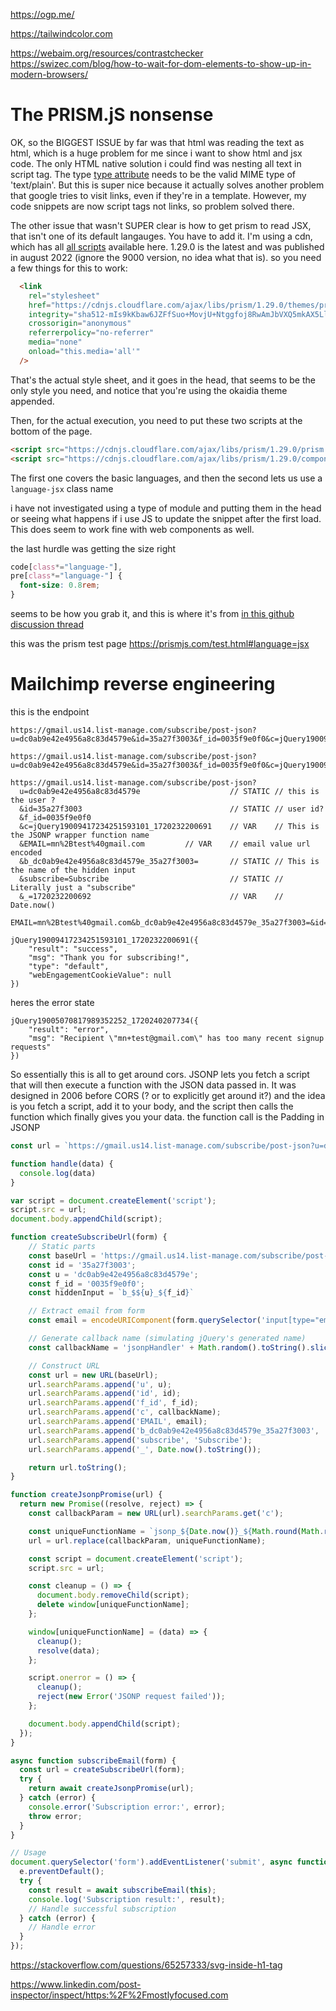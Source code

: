 https://ogp.me/

https://tailwindcolor.com

https://webaim.org/resources/contrastchecker
https://swizec.com/blog/how-to-wait-for-dom-elements-to-show-up-in-modern-browsers/

# The PRISM.jS nonsense
OK, so the BIGGEST ISSUE by far was that html was reading the text as html, which is a huge problem for me since i want to show html and jsx code. The only HTML native solution i could find was nesting all text in script tag. The type [type attribute](https://developer.mozilla.org/en-US/docs/Web/HTML/Element/script/type#any_other_value) needs to be the valid MIME type of 'text/plain'. But this is super nice because it actually solves another problem that google tries to visit links, even if they're in a template. However, my code snippets are now script tags not links, so problem solved there.

The other issue that wasn't SUPER clear is how to get prism to read JSX, that isn't one of its default langauges. You have to add it. I'm using a cdn, which has all [all scripts](https://cdnjs.com/libraries/prism/1.29.0) available here. 1.29.0 is the latest and was published in august 2022 (ignore the 9000 version, no idea what that is). so you need a few things for this to work:

```html
  <link
    rel="stylesheet"
    href="https://cdnjs.cloudflare.com/ajax/libs/prism/1.29.0/themes/prism-okaidia.min.css"
    integrity="sha512-mIs9kKbaw6JZFfSuo+MovjU+Ntggfoj8RwAmJbVXQ5mkAX5LlgETQEweFPI18humSPHymTb5iikEOKWF7I8ncQ=="
    crossorigin="anonymous"
    referrerpolicy="no-referrer"
    media="none"
    onload="this.media='all'"
  />
```
That's the actual style sheet, and it goes in the head, that seems to be the only style you need, and notice that you're using the okaidia theme appended.

Then, for the actual execution, you need to put these two scripts at the bottom of the page.
```html
<script src="https://cdnjs.cloudflare.com/ajax/libs/prism/1.29.0/prism.min.js" integrity="sha512-7Z9J3l1+EYfeaPKcGXu3MS/7T+w19WtKQY/n+xzmw4hZhJ9tyYmcUS+4QqAlzhicE5LAfMQSF3iFTK9bQdTxXg==" crossorigin="anonymous" referrerpolicy="no-referrer"></script>
<script src="https://cdnjs.cloudflare.com/ajax/libs/prism/1.29.0/components/prism-jsx.min.js" integrity="sha512-m3JYEI6gx5fh9jF10FjGoMzVKcV2N6nchcDcqPCdI1L3R2WQV7br2XVNR8iTLb2daOMRl3zldbcfT40xU2ntVw==" crossorigin="anonymous" referrerpolicy="no-referrer"></script>
```
The first one covers the basic languages, and then the second lets us use a `language-jsx` class name

i have not investigated using a type of module and putting them in the head or seeing what happens if i use JS to update the snippet after the first load. This does seem to work fine with web components as well.

the last hurdle was getting the size right

```css
code[class*="language-"],
pre[class*="language-"] {
  font-size: 0.8rem;
}
```
seems to be how you grab it, and this is where it's from [in this github discussion thread](https://github.com/orgs/PrismJS/discussions/2859)

this was the prism test page https://prismjs.com/test.html#language=jsx


# Mailchimp reverse engineering

this is the endpoint

```
https://gmail.us14.list-manage.com/subscribe/post-json?u=dc0ab9e42e4956a8c83d4579e&id=35a27f3003&f_id=0035f9e0f0&c=jQuery19009417234251593101_1720232200691&EMAIL=mn%2Btest%40gmail.com&b_dc0ab9e42e4956a8c83d4579e_35a27f3003=&subscribe=Subscribe&_=1720232200692

https://gmail.us14.list-manage.com/subscribe/post-json?u=dc0ab9e42e4956a8c83d4579e&id=35a27f3003&f_id=0035f9e0f0&c=jQuery19009417234251593101_1720232200691&EMAIL=mn%2Btest%40gmail.com&b_dc0ab9e42e4956a8c83d4579e_35a27f3003=&subscribe=Subscribe&_=1720232200693
```

```
https://gmail.us14.list-manage.com/subscribe/post-json?
  u=dc0ab9e42e4956a8c83d4579e                    // STATIC // this is the user ?
  &id=35a27f3003                                 // STATIC // user id?
  &f_id=0035f9e0f0
  &c=jQuery19009417234251593101_1720232200691    // VAR    // This is the JSONP wrapper function name
  &EMAIL=mn%2Btest%40gmail.com         // VAR    // email value url encoded
  &b_dc0ab9e42e4956a8c83d4579e_35a27f3003=       // STATIC // This is the name of the hidden input
  &subscribe=Subscribe                           // STATIC // Literally just a "subscribe"
  &_=1720232200692                               // VAR    // Date.now()
```

```
EMAIL=mn%2Btest%40gmail.com&b_dc0ab9e42e4956a8c83d4579e_35a27f3003=&id=35a27f3003&u=dc0ab9e42e4956a8c83d4579e&f_id=0035f9e0f0&subscribe=Subscribe&c=jsonpHandle&_=1720329408909
```

```
jQuery19009417234251593101_1720232200691({
    "result": "success",
    "msg": "Thank you for subscribing!",
    "type": "default",
    "webEngagementCookieValue": null
})
```

heres the error state

```
jQuery19005070817989352252_1720240207734({
    "result": "error",
    "msg": "Recipient \"mn+test@gmail.com\" has too many recent signup requests"
})
```

So essentially this is all to get around cors. JSONP lets you fetch a script that will then execute a function with the JSON data passed in. It was designed in 2006 before CORS (? or to explicitly get around it?) and the idea is you fetch a script, add it to your body, and the script then calls the function which finally gives you your data. the function call is the Padding in JSONP

```js
const url = `https://gmail.us14.list-manage.com/subscribe/post-json?u=dc0ab9e42e4956a8c83d4579e&id=35a27f3003&f_id=0035f9e0f0&c=handle&EMAIL=mostlyfocusedmike%40gmail.com&b_dc0ab9e42e4956a8c83d4579e_35a27f3003=&subscribe=Subscribe&_=${Date.now()}`

function handle(data) {
  console.log(data)
}

var script = document.createElement('script');
script.src = url;
document.body.appendChild(script);
```


```js
function createSubscribeUrl(form) {
    // Static parts
    const baseUrl = 'https://gmail.us14.list-manage.com/subscribe/post-json';
    const id = '35a27f3003';
    const u = 'dc0ab9e42e4956a8c83d4579e';
    const f_id = '0035f9e0f0';
    const hiddenInput = `b_$${u}_${f_id}`

    // Extract email from form
    const email = encodeURIComponent(form.querySelector('input[type="email"]').value);

    // Generate callback name (simulating jQuery's generated name)
    const callbackName = 'jsonpHandler' + Math.random().toString().slice(2, 17) + '_' + Date.now();

    // Construct URL
    const url = new URL(baseUrl);
    url.searchParams.append('u', u);
    url.searchParams.append('id', id);
    url.searchParams.append('f_id', f_id);
    url.searchParams.append('c', callbackName);
    url.searchParams.append('EMAIL', email);
    url.searchParams.append('b_dc0ab9e42e4956a8c83d4579e_35a27f3003', '');
    url.searchParams.append('subscribe', 'Subscribe');
    url.searchParams.append('_', Date.now().toString());

    return url.toString();
}
```



```js
function createJsonpPromise(url) {
  return new Promise((resolve, reject) => {
    const callbackParam = new URL(url).searchParams.get('c');

    const uniqueFunctionName = `jsonp_${Date.now()}_${Math.round(Math.random() * 1000000)}`;
    url = url.replace(callbackParam, uniqueFunctionName);

    const script = document.createElement('script');
    script.src = url;

    const cleanup = () => {
      document.body.removeChild(script);
      delete window[uniqueFunctionName];
    };

    window[uniqueFunctionName] = (data) => {
      cleanup();
      resolve(data);
    };

    script.onerror = () => {
      cleanup();
      reject(new Error('JSONP request failed'));
    };

    document.body.appendChild(script);
  });
}

async function subscribeEmail(form) {
  const url = createSubscribeUrl(form);
  try {
    return await createJsonpPromise(url);
  } catch (error) {
    console.error('Subscription error:', error);
    throw error;
  }
}

// Usage
document.querySelector('form').addEventListener('submit', async function(e) {
  e.preventDefault();
  try {
    const result = await subscribeEmail(this);
    console.log('Subscription result:', result);
    // Handle successful subscription
  } catch (error) {
    // Handle error
  }
});
```


https://stackoverflow.com/questions/65257333/svg-inside-h1-tag

https://www.linkedin.com/post-inspector/inspect/https:%2F%2Fmostlyfocused.com